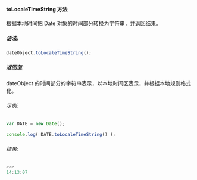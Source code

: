 #### toLocaleTimeString 方法

  根据本地时间把 Date 对象的时间部分转换为字符串，并返回结果。

##### 语法:

  ```javascript
  dateObject.toLocaleTimeString();
  ```

##### 返回值:

  dateObject 的时间部分的字符串表示，以本地时间区表示，并根据本地规则格式化。
  
###### 示例:

  ```javascript
  var DATE = new Date();  

  console.log( DATE.toLocaleTimeString() );
  ```

###### 结果:

  ```javascript
  >>>
  14:13:07
  ```
